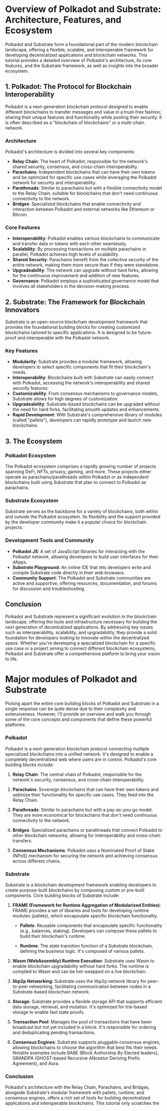 # Overview of Polkadot and Substrate: Architecture, Features, and Ecosystem

Polkadot and Substrate form a foundational part of the modern blockchain landscape, offering a flexible, scalable, and interoperable framework for developing decentralized applications and blockchain networks. This tutorial provides a detailed overview of Polkadot's architecture, its core features, and the Substrate framework, as well as insights into the broader ecosystem.

## 1. Polkadot: The Protocol for Blockchain Interoperability

Polkadot is a next-generation blockchain protocol designed to enable different blockchains to transfer messages and value in a trust-free fashion; sharing their unique features and functionality while pooling their security. It is often described as a "blockchain of blockchains" or a multi-chain network.

### Architecture

Polkadot's architecture is divided into several key components:

- **Relay Chain**: The heart of Polkadot, responsible for the network's shared security, consensus, and cross-chain interoperability.
- **Parachains**: Independent blockchains that can have their own tokens and be optimized for specific use cases while leveraging the Polkadot network for security and interoperability.
- **Parathreads**: Similar to parachains but with a flexible connectivity model to the Relay Chain, suitable for blockchains that don't need continuous connectivity to the network.
- **Bridges**: Specialized blockchains that enable connectivity and interaction between Polkadot and external networks like Ethereum or Bitcoin.

### Core Features

- **Interoperability**: Polkadot enables various blockchains to communicate and transfer data or tokens with each other seamlessly.
- **Scalability**: By processing transactions on multiple parachains in parallel, Polkadot achieves high levels of scalability.
- **Shared Security**: Parachains benefit from the collective security of the entire network, making them more secure than if they were standalone.
- **Upgradeability**: The network can upgrade without hard forks, allowing for the continuous improvement and addition of new features.
- **Governance**: Polkadot employs a sophisticated governance model that involves all stakeholders in the decision-making process.

## 2. Substrate: The Framework for Blockchain Innovators

Substrate is an open-source blockchain development framework that provides the foundational building blocks for creating customized blockchains tailored to specific applications. It is designed to be future-proof and interoperable with the Polkadot network.

### Key Features

- **Modularity**: Substrate provides a modular framework, allowing developers to select specific components that fit their blockchain's needs.
- **Interoperability**: Blockchains built with Substrate can easily connect with Polkadot, accessing the network's interoperability and shared security features.
- **Customizability**: From consensus mechanisms to governance models, Substrate allows for high degrees of customization.
- **Upgradeability**: Substrate-based blockchains can be upgraded without the need for hard forks, facilitating smooth updates and enhancements.
- **Rapid Development**: With Substrate's comprehensive library of modules (called "pallets"), developers can rapidly prototype and launch new blockchains.

## 3. The Ecosystem

### Polkadot Ecosystem

The Polkadot ecosystem comprises a rapidly growing number of projects spanning DeFi, NFTs, privacy, gaming, and more. These projects either operate as parachains/parathreads within Polkadot or as independent blockchains built using Substrate that plan to connect to Polkadot as parachains.

### Substrate Ecosystem

Substrate serves as the backbone for a variety of blockchains, both within and outside the Polkadot ecosystem. Its flexibility and the support provided by the developer community make it a popular choice for blockchain projects.

### Development Tools and Community

- **Polkadot JS**: A set of JavaScript libraries for interacting with the Polkadot network, allowing developers to build user interfaces for their dApps.
- **Substrate Playground**: An online IDE that lets developers write and compile Substrate code directly in their web browsers.
- **Community Support**: The Polkadot and Substrate communities are active and supportive, offering resources, documentation, and forums for discussion and troubleshooting.

## Conclusion

Polkadot and Substrate represent a significant evolution in the blockchain landscape, offering the tools and infrastructure necessary for building the next generation of decentralized applications. By addressing key issues such as interoperability, scalability, and upgradability, they provide a solid foundation for developers looking to innovate within the decentralized space. Whether you're developing a specialized blockchain for a specific use case or a project aiming to connect different blockchain ecosystems, Polkadot and Substrate offer a comprehensive platform to bring your vision to life.

# Major modules of Polkadot and Substrate

Picking apart the entire core building blocks of Polkadot and Substrate in a single response can be quite dense due to their complexity and extensiveness. However, I'll provide an overview and walk you through some of the core concepts and components that define these powerful platforms.

### Polkadot

Polkadot is a next-generation blockchain protocol connecting multiple specialized blockchains into a unified network. It's designed to enable a completely decentralized web where users are in control. Polkadot's core building blocks include:

1. **Relay Chain**: The central chain of Polkadot, responsible for the network's security, consensus, and cross-chain interoperability.

2. **Parachains**: Sovereign blockchains that can have their own tokens and optimize their functionality for specific use cases. They feed into the Relay Chain.

3. **Parathreads**: Similar to parachains but with a pay-as-you-go model. They are more economical for blockchains that don't need continuous connectivity to the network.

4. **Bridges**: Specialized parachains or parathreads that connect Polkadot to other blockchain networks, allowing for interoperability and cross-chain transfers.

5. **Consensus Mechanisms**: Polkadot uses a Nominated Proof of Stake (NPoS) mechanism for securing the network and achieving consensus across different chains.

### Substrate

Substrate is a blockchain development framework enabling developers to create purpose-built blockchains by composing custom or pre-built components. Core building blocks of Substrate include:

1. **FRAME (Framework for Runtime Aggregation of Modularized Entities)**: FRAME provides a set of libraries and tools for developing runtime modules (pallets), which encapsulate specific blockchain functionality.

   - **Pallets**: Reusable components that encapsulate specific functionality (e.g., balances, staking). Developers can compose these pallets to build their blockchain's runtime.
   
   - **Runtime**: The state transition function of a Substrate blockchain, defining the business logic. It's composed of various pallets.

2. **Wasm (WebAssembly) Runtime Execution**: Substrate uses Wasm to enable blockchain upgradability without hard forks. The runtime is compiled to Wasm and can be hot-swapped on a live blockchain.

3. **libp2p Networking**: Substrate uses the libp2p network library for peer-to-peer networking, facilitating communication between nodes in a Substrate-based blockchain network.

4. **Storage**: Substrate provides a flexible storage API that supports efficient data storage, retrieval, and mutation. It's optimized for trie-based storage to enable fast state proofs.

5. **Transaction Pool**: Manages the pool of transactions that have been broadcast but not yet included in a block. It's responsible for ordering and deduplicating pending transactions.

6. **Consensus Engines**: Substrate supports pluggable consensus engines, allowing blockchains to choose the algorithm that best fits their needs. Notable examples include BABE (Block Authorship By Elected leaders), GRANDPA (GHOST-based Recursive ANcestor Deriving Prefix Agreement), and Aura.


### Conclusion

Polkadot's architecture with the Relay Chain, Parachains, and Bridges, alongside Substrate's modular framework with pallets, runtime, and consensus engines, offers a rich set of tools for building decentralized applications and interoperable blockchains. This tutorial only scratches the

